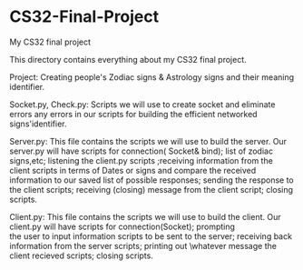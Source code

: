 # CS32-Final-Project
My CS32 final project

This directory contains everything about my CS32 final project.

Project: Creating people's Zodiac signs & Astrology signs and their meaning identifier.

Socket.py, Check.py: Scripts we will use to create socket and eliminate errors any errors in our scripts for building the efficient networked 
                     signs'identifier.

Server.py: This file contains the scripts we will use to build the server. Our server.py will have scripts for connection( Socket& bind);
           list of zodiac signs,etc; listening the client.py scripts ;receiving information from the client  scripts in terms of Dates or signs
           and compare the received information to our saved list of possible responses; sending the response to the client scripts; receiving 
           (closing) message from the client script; closing scripts.
           
Client.py: This file contains the scripts we will use to build the client. Our client.py will have scripts for connection(Socket); prompting    
           the user to input  information scripts to be sent to the server; receiving back information from the server scripts; printing out 
            \whatever message the client recieved scripts; closing scripts.
